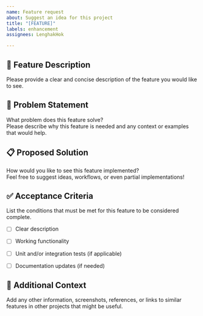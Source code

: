 ```yaml
---
name: Feature request
about: Suggest an idea for this project
title: "[FEATURE]"
labels: enhancement
assignees: LenghakHok

---
```


## 🚀 Feature Description

Please provide a clear and concise description of the feature you would like to see.


## 🎯 Problem Statement

What problem does this feature solve?  
Please describe why this feature is needed and any context or examples that would help.


## 📋 Proposed Solution

How would you like to see this feature implemented?  
Feel free to suggest ideas, workflows, or even partial implementations!


## ✅ Acceptance Criteria

List the conditions that must be met for this feature to be considered complete.

- [ ] Clear description
- [ ] Working functionality
- [ ] Unit and/or integration tests (if applicable)
- [ ] Documentation updates (if needed)


## 📎 Additional Context

Add any other information, screenshots, references, or links to similar features in other projects that might be useful.

